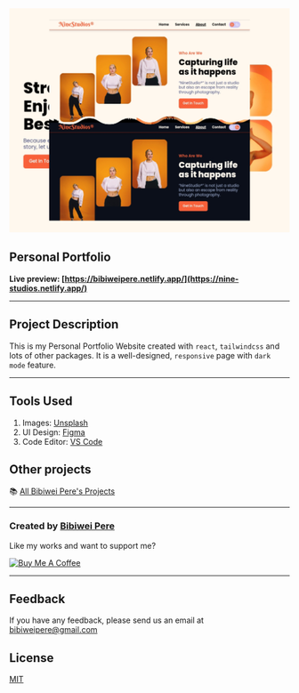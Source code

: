 <img src="https://raw.githubusercontent.com/Adrenaline9/NineStudios/main/src/assets/images/image7.jpg" alt="NineStudios" />

## Personal Portfolio

**Live preview: [https://bibiweipere.netlify.app/](https://nine-studios.netlify.app/)**

---

## Project Description

This is my Personal Portfolio Website created with `react`, `tailwindcss` and lots of other packages. It is a well-designed, `responsive` page with `dark mode` feature.

---

## Tools Used

1. Images: [Unsplash](https://unsplash.com/)
1. UI Design: [Figma](https://www.figma.com/)
1. Code Editor: [VS Code](https://code.visualstudio.com/)

## Other projects

📚 [All Bibiwei Pere's Projects](https://github.com/Bibiwei-Pere/All-projects)

---

### Created by [Bibiwei Pere](https://www.facebook.com/profile.php?id=100074182476935)

Like my works and want to support me?

<a href="https://www.buymeacoffee.com/adrenaline9" target="_blank"><img src="https://cdn.buymeacoffee.com/buttons/v2/default-red.png" alt="Buy Me A Coffee" style="height: 45px !important; width: 162.75px !important;" ></a>

---

## Feedback

If you have any feedback, please send us an email at bibiweipere@gmail.com

## License

[MIT](https://choosealicense.com/licenses/mit/)
